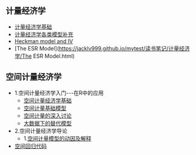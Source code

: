 ## 计量经济学

- [计量经济学基础](https://jacklv999.github.io/mytest/读书笔记/计量经济学/计量经济学笔记.html) 
- [计量经济学各类模型补充](https://jacklv999.github.io/mytest/读书笔记/计量经济学/logit模型.html)  
- [Heckman model and IV](https://jacklv999.github.io/mytest/读书笔记/计量经济学/Heckman_models_and_IV.html) 
- [The ESR Model](https://jacklv999.github.io/mytest/读书笔记/计量经济学/The ESR Model.html) 





## 空间计量经济学

- 1.空间计量经济学入门---在R中的应用
    - [空间计量经济学基础](https://jacklv999.github.io/mytest/读书笔记/计量经济学/空间计量/空间计量经济学笔记.html) 
    - [空间计量基础模型](https://jacklv999.github.io/mytest/读书笔记/计量经济学/空间计量/空间计量模型使用.html) 
    - [空间计量的深入讨论](https://jacklv999.github.io/mytest/读书笔记/计量经济学/空间计量/空间计量经济学的深入讨论.html) 
    - [大数据下的替代模型](https://jacklv999.github.io/mytest/读书笔记/计量经济学/空间计量/大数据下的替代模型.html) 
- 2.空间计量经济学导论
    - 1.[空间计量模型的动因及解释](https://jacklv999.github.io/mytest/读书笔记/计量经济学/空间计量/空间计量模型的动因及解释.html) 
- [空间回归代码](https://jacklv999.github.io/mytest/读书笔记/计量经济学/空间计量/空间回归代码.html)  
